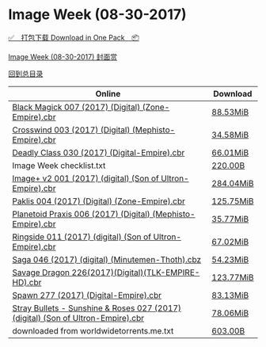 # Image Week (08-30-2017)

[✅&emsp;打包下载 Download in One Pack&emsp;📦](https://pan.baidu.com/s/1i49KEX3)

[Image Week (08-30-2017) 封面赏](/https://github.com/alicewish/markdown/blob/master/cover/Image-Week-08-30-2017-Covers.md)



[回到总目录](https://github.com/alicewish/markdown/blob/master/Catalogs.md)



Online | Download
--- | ---
[Black Magick 007 (2017) (Digital) (Zone-Empire).cbr](https://github.com/alicewish/markdown/blob/master/comic/Black-Magick-007-2017-Digital-Zone-Empire-cbr.md) | [88.53MiB](https://pan.baidu.com/s/1i49KEX3#list/path=%2FImage%20Week%202017%20Q3%2FImage%20Week%20%2808-30-2017%29%2F%E3%82%B3%E3%82%B9%E3%82%B9%E3%82%BB%E3%82%AA%E3%82%BF%E3%82%A2%E3%82%A2%E3%82%A8%E3%82%BD%E3%82%BD%E3%82%BD%E3%82%B7%E3%82%B5%E3%82%B5%E3%82%AA%E3%82%AB%E3%82%B3%E3%82%B5%E3%82%AB%E3%82%A4%E3%82%A4%E3%82%B9%E3%82%AB%E3%82%AD%E3%82%BD%E3%82%BD%E3%82%A8%E3%82%BD%E3%82%AF%E3%82%BB%E3%82%BB&parentPath=%2FImage%20Week%202017%20Q3)
[Crosswind 003 (2017) (Digital) (Mephisto-Empire).cbr](https://github.com/alicewish/markdown/blob/master/comic/Crosswind-003-2017-Digital-Mephisto-Empire-cbr.md) | [34.58MiB](https://pan.baidu.com/s/1i49KEX3#list/path=%2FImage%20Week%202017%20Q3%2FImage%20Week%20%2808-30-2017%29%2F%E3%82%AB%E3%82%BF%E3%82%AF%E3%82%AA%E3%82%BB%E3%82%BD%E3%82%BD%E3%82%AF%E3%82%B7%E3%82%B9%E3%82%B9%E3%82%BB%E3%82%A8%E3%82%BB%E3%82%B1%E3%82%B7%E3%82%A8%E3%82%A6%E3%82%B9%E3%82%B3%E3%82%AF%E3%82%BB%E3%82%A4%E3%82%A8%E3%82%AB%E3%82%BF%E3%82%BB%E3%82%B1%E3%82%AD%E3%82%A2%E3%82%B5%E3%82%A4&parentPath=%2FImage%20Week%202017%20Q3)
[Deadly Class 030 (2017) (Digital-Empire).cbr](https://github.com/alicewish/markdown/blob/master/comic/Deadly-Class-030-2017-Digital-Empire-cbr.md) | [66.01MiB](https://pan.baidu.com/s/1i49KEX3#list/path=%2FImage%20Week%202017%20Q3%2FImage%20Week%20%2808-30-2017%29%2F%E3%82%AF%E3%82%BD%E3%82%BD%E3%82%AD%E3%82%B3%E3%82%AD%E3%82%AB%E3%82%A8%E3%82%A2%E3%82%A8%E3%82%B5%E3%82%BD%E3%82%AF%E3%82%A2%E3%82%A8%E3%82%B5%E3%82%AF%E3%82%AF%E3%82%B3%E3%82%B9%E3%82%AD%E3%82%A8%E3%82%A6%E3%82%BB%E3%82%BF%E3%82%BB%E3%82%B9%E3%82%BD%E3%82%BB%E3%82%BD%E3%82%AA%E3%82%B9&parentPath=%2FImage%20Week%202017%20Q3)
Image Week checklist.txt | [220.00B](https://pan.baidu.com/s/1i49KEX3#list/path=%2FImage%20Week%202017%20Q3%2FImage%20Week%20%2808-30-2017%29%2F%E3%82%B3%E3%82%B3%E3%82%AA%E3%82%AD%E3%82%A8%E3%82%B5%E3%82%BD%E3%82%BD%E3%82%B1%E3%82%AA%E3%82%B9%E3%82%BB%E3%82%AA%E3%82%B7%E3%82%A6%E3%82%B5%E3%82%BB%E3%82%BB%E3%82%A8%E3%82%A2%E3%82%B7%E3%82%BF%E3%82%AB%E3%82%AB%E3%82%BF%E3%82%AA%E3%82%B1%E3%82%A2%E3%82%B7%E3%82%B1%E3%82%AB%E3%82%B1&parentPath=%2FImage%20Week%202017%20Q3)
[Image+ v2 001 (2017) (digital) (Son of Ultron-Empire).cbr](https://github.com/alicewish/markdown/blob/master/comic/Image-v2-001-2017-digital-Son-of-Ultron-Empire-cbr.md) | [284.04MiB](https://pan.baidu.com/s/1i49KEX3#list/path=%2FImage%20Week%202017%20Q3%2FImage%20Week%20%2808-30-2017%29%2F%E3%82%B9%E3%82%AB%E3%82%BF%E3%82%A2%E3%82%BF%E3%82%B1%E3%82%A8%E3%82%BD%E3%82%A2%E3%82%BF%E3%82%BB%E3%82%BD%E3%82%A8%E3%82%A2%E3%82%AA%E3%82%BF%E3%82%B9%E3%82%A8%E3%82%B9%E3%82%A8%E3%82%AF%E3%82%B7%E3%82%BF%E3%82%A8%E3%82%AB%E3%82%BF%E3%82%A8%E3%82%B9%E3%82%AB%E3%82%A8%E3%82%A8%E3%82%AB&parentPath=%2FImage%20Week%202017%20Q3)
[Paklis 004 (2017) (Digital) (Zone-Empire).cbr](https://github.com/alicewish/markdown/blob/master/comic/Paklis-004-2017-Digital-Zone-Empire-cbr.md) | [125.75MiB](https://pan.baidu.com/s/1i49KEX3#list/path=%2FImage%20Week%202017%20Q3%2FImage%20Week%20%2808-30-2017%29%2F%E3%82%AB%E3%82%AB%E3%82%BD%E3%82%BD%E3%82%A6%E3%82%B1%E3%82%AB%E3%82%AF%E3%82%B7%E3%82%A8%E3%82%B9%E3%82%AF%E3%82%B9%E3%82%B1%E3%82%BD%E3%82%A8%E3%82%BB%E3%82%B1%E3%82%A8%E3%82%A2%E3%82%BB%E3%82%B7%E3%82%AB%E3%82%A2%E3%82%B5%E3%82%AF%E3%82%B1%E3%82%A4%E3%82%A8%E3%82%AA%E3%82%AA%E3%82%BB&parentPath=%2FImage%20Week%202017%20Q3)
[Planetoid Praxis 006 (2017) (Digital) (Mephisto-Empire).cbr](https://github.com/alicewish/markdown/blob/master/comic/Planetoid-Praxis-006-2017-Digital-Mephisto-Empire-cbr.md) | [35.77MiB](https://pan.baidu.com/s/1i49KEX3#list/path=%2FImage%20Week%202017%20Q3%2FImage%20Week%20%2808-30-2017%29%2F%E3%82%A8%E3%82%A4%E3%82%AA%E3%82%A8%E3%82%B1%E3%82%BD%E3%82%B7%E3%82%BF%E3%82%B9%E3%82%B1%E3%82%AA%E3%82%BD%E3%82%A8%E3%82%AA%E3%82%B1%E3%82%AA%E3%82%AB%E3%82%B9%E3%82%B9%E3%82%B1%E3%82%AF%E3%82%BD%E3%82%B5%E3%82%B1%E3%82%B7%E3%82%B5%E3%82%AB%E3%82%A2%E3%82%B1%E3%82%AF%E3%82%B3%E3%82%BB&parentPath=%2FImage%20Week%202017%20Q3)
[Ringside 011 (2017) (digital) (Son of Ultron-Empire).cbr](https://github.com/alicewish/markdown/blob/master/comic/Ringside-011-2017-digital-Son-of-Ultron-Empire-cbr.md) | [67.02MiB](https://pan.baidu.com/s/1i49KEX3#list/path=%2FImage%20Week%202017%20Q3%2FImage%20Week%20%2808-30-2017%29%2F%E3%82%B3%E3%82%BD%E3%82%BD%E3%82%A2%E3%82%B7%E3%82%AF%E3%82%AA%E3%82%AB%E3%82%AA%E3%82%A8%E3%82%A8%E3%82%AB%E3%82%B3%E3%82%AA%E3%82%B5%E3%82%AA%E3%82%AD%E3%82%AF%E3%82%BD%E3%82%A8%E3%82%B7%E3%82%B3%E3%82%B1%E3%82%B5%E3%82%A6%E3%82%A6%E3%82%B1%E3%82%BD%E3%82%B5%E3%82%A2%E3%82%BD%E3%82%A6&parentPath=%2FImage%20Week%202017%20Q3)
[Saga 046 (2017) (digital) (Minutemen-Thoth).cbz](https://github.com/alicewish/markdown/blob/master/comic/Saga-046-2017-digital-Minutemen-Thoth-cbz.md) | [54.23MiB](https://pan.baidu.com/s/1i49KEX3#list/path=%2FImage%20Week%202017%20Q3%2FImage%20Week%20%2808-30-2017%29%2F%E3%82%BB%E3%82%BF%E3%82%BF%E3%82%AB%E3%82%BB%E3%82%AB%E3%82%AD%E3%82%AA%E3%82%A2%E3%82%A8%E3%82%A8%E3%82%AA%E3%82%AD%E3%82%BB%E3%82%B5%E3%82%B9%E3%82%B3%E3%82%AA%E3%82%A4%E3%82%BD%E3%82%A4%E3%82%AF%E3%82%B7%E3%82%AD%E3%82%BF%E3%82%BB%E3%82%A8%E3%82%AA%E3%82%A6%E3%82%BB%E3%82%A4%E3%82%AA&parentPath=%2FImage%20Week%202017%20Q3)
[Savage Dragon 226(2017)(Digital)(TLK-EMPIRE-HD).cbr](https://github.com/alicewish/markdown/blob/master/comic/Savage-Dragon-226-2017-Digital-TLK-EMPIRE-HD-cbr.md) | [123.77MiB](https://pan.baidu.com/s/1i49KEX3#list/path=%2FImage%20Week%202017%20Q3%2FImage%20Week%20%2808-30-2017%29%2F%E3%82%AD%E3%82%B7%E3%82%B3%E3%82%A6%E3%82%BD%E3%82%A6%E3%82%B1%E3%82%B7%E3%82%A6%E3%82%B3%E3%82%A6%E3%82%AD%E3%82%BD%E3%82%B7%E3%82%A2%E3%82%B3%E3%82%A2%E3%82%B3%E3%82%BF%E3%82%A2%E3%82%B7%E3%82%A4%E3%82%A6%E3%82%B7%E3%82%B9%E3%82%B1%E3%82%B3%E3%82%BF%E3%82%A6%E3%82%B5%E3%82%A6%E3%82%AF&parentPath=%2FImage%20Week%202017%20Q3)
[Spawn 277 (2017) (Digital-Empire).cbr](https://github.com/alicewish/markdown/blob/master/comic/Spawn-277-2017-Digital-Empire-cbr.md) | [83.13MiB](https://pan.baidu.com/s/1i49KEX3#list/path=%2FImage%20Week%202017%20Q3%2FImage%20Week%20%2808-30-2017%29%2F%E3%82%BD%E3%82%B9%E3%82%A4%E3%82%AD%E3%82%B1%E3%82%A8%E3%82%B7%E3%82%B9%E3%82%BD%E3%82%B1%E3%82%A8%E3%82%A2%E3%82%A8%E3%82%AD%E3%82%A4%E3%82%B9%E3%82%AD%E3%82%A6%E3%82%AD%E3%82%B1%E3%82%B3%E3%82%A2%E3%82%AB%E3%82%B7%E3%82%A6%E3%82%BD%E3%82%AA%E3%82%B1%E3%82%AD%E3%82%B1%E3%82%B1%E3%82%AB&parentPath=%2FImage%20Week%202017%20Q3)
[Stray Bullets - Sunshine & Roses 027 (2017) (digital) (Son of Ultron-Empire).cbr](https://github.com/alicewish/markdown/blob/master/comic/Stray-Bullets-Sunshine-Roses-027-2017-digital-Son-of-Ultron-Empire-cbr.md) | [78.06MiB](https://pan.baidu.com/s/1i49KEX3#list/path=%2FImage%20Week%202017%20Q3%2FImage%20Week%20%2808-30-2017%29%2F%E3%82%AD%E3%82%A2%E3%82%B1%E3%82%A4%E3%82%AA%E3%82%A6%E3%82%BD%E3%82%BF%E3%82%A4%E3%82%BF%E3%82%BF%E3%82%B5%E3%82%AB%E3%82%A4%E3%82%AD%E3%82%AF%E3%82%A6%E3%82%B9%E3%82%B9%E3%82%B5%E3%82%A8%E3%82%AB%E3%82%A2%E3%82%B5%E3%82%B9%E3%82%B3%E3%82%B7%E3%82%BD%E3%82%A4%E3%82%B9%E3%82%B5%E3%82%B1&parentPath=%2FImage%20Week%202017%20Q3)
downloaded from worldwidetorrents.me.txt | [603.00B](https://pan.baidu.com/s/1i49KEX3#list/path=%2FImage%20Week%202017%20Q3%2FImage%20Week%20%2808-30-2017%29%2F%E3%82%A6%E3%82%B1%E3%82%BD%E3%82%B7%E3%82%BD%E3%82%A2%E3%82%AA%E3%82%B1%E3%82%A8%E3%82%AB%E3%82%B5%E3%82%B9%E3%82%BF%E3%82%A4%E3%82%AA%E3%82%B5%E3%82%B5%E3%82%B1%E3%82%B3%E3%82%A4%E3%82%B1%E3%82%A4%E3%82%BB%E3%82%AD%E3%82%AD%E3%82%B5%E3%82%AF%E3%82%B7%E3%82%B5%E3%82%AD%E3%82%B9%E3%82%A8&parentPath=%2FImage%20Week%202017%20Q3)